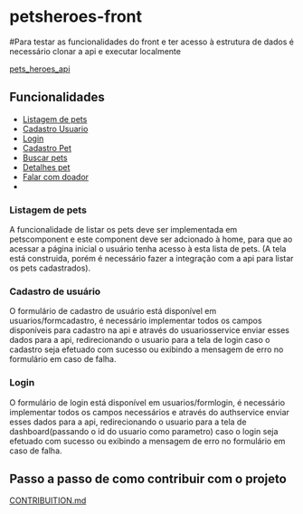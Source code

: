 # petsheroes-front

#Para testar as funcionalidades do front e ter acesso à estrutura de dados é necessário clonar a api e executar localmente
<p><a href="https://github.com/CodeSolidario/pets_heroes_api">pets_heroes_api</a></p>

<h2>Funcionalidades</h2>
<ul>
<li><a href="#listar">Listagem de pets</a></li>
<li><a href="#cadastro">Cadastro Usuario</a></li>
<li><a href="#login">Login</a></li>
<li><a href="#cadastro-pet">Cadastro Pet</a></li>
<li><a href="#filtro">Buscar pets</a></li>
<li><a href="#visualizar">Detalhes pet</a></li>
<li><a href="#mensagem">Falar com doador</a></li>
<li><a href=""></a></li>
</ul>

<div id="listar">
    <h3>Listagem de pets</h3>
    <p>
    A funcionalidade de listar os pets deve ser implementada em petscomponent e este component deve ser adcionado à home, para que ao acessar a página inicial o usuário tenha acesso à esta lista de pets. (A tela está construida, porém é necessário fazer a integração com a api para listar os pets cadastrados).
    </p>    
</div>
<div id="cadastro">
    <h3>Cadastro de usuário</h3>
    <p>
    O formulário de cadastro de usuário está disponível em usuarios/formcadastro, é necessário implementar todos os campos disponíveis para cadastro na api e através do usuariosservice enviar esses dados para a api, redirecionando o usuario para a tela de login caso o cadastro seja efetuado com sucesso ou exibindo a mensagem de erro no formulário em caso de falha.
    </p>    
</div>
<div id="login">
    <h3>Login</h3>
    <p>
    O formulário de login está disponível em usuarios/formlogin, é necessário implementar todos os campos necessários e através do authservice enviar esses dados para a api, redirecionando o usuario para a tela de dashboard(passando o id do usuario como parametro) caso o login seja efetuado com sucesso ou exibindo a mensagem de erro no formulário em caso de falha.
    </p>    
</div>
<h2>Passo a passo de como contribuir com o projeto</h2>
<a href="https://github.com/CodeSolidario/petsheroes-front/blob/master/CONTRIBUITION.md"> CONTRIBUITION.md </a>


